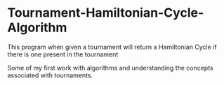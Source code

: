 # Tournament-Hamiltonian-Cycle-Algorithm
This program when given a tournament will return a Hamiltonian Cycle if there is one present in the tournament

Some of my first work with algorithms and understanding the concepts associated with tournaments.
